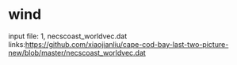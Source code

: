 # wind
input file:
1, necscoast_worldvec.dat
   links:https://github.com/xiaojianliu/cape-cod-bay-last-two-picture-new/blob/master/necscoast_worldvec.dat
